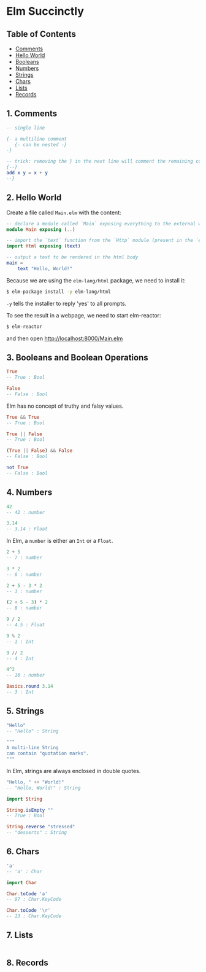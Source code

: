 # Elm Succinctly

## Table of Contents

* [Comments](#1-comments)
* [Hello World](#2-hello-world)
* [Booleans](#3-booleans)
* [Numbers](#4-numbers)
* [Strings](#5-strings)
* [Chars](#6-chars)
* [Lists](#7-lists)
* [Records](#8-records)

## 1. Comments

```elm
-- single line
```

```elm
{- a multiline comment
   {- can be nested -}
-}
```

```elm
-- trick: removing the } in the next line will comment the remaining code
{--}
add x y = x + y
--}
```

## 2. Hello World

Create a file called `Main.elm` with the content:

```elm
-- declare a module called `Main` exposing everything to the external world
module Main exposing (..)

-- import the `text` function from the `Http` module (present in the `elm-lang/html` package)
import Html exposing (text)

-- output a text to be rendered in the html body
main =
    text "Hello, World!"
```

Because we are using the `elm-lang/html` package, we need to install it:

```bash
$ elm-package install -y elm-lang/html
```

`-y` tells the installer to reply 'yes' to all prompts.

To see the result in a webpage, we need to start elm-reactor:

```bash
$ elm-reactor
```

and then open <http://localhost:8000/Main.elm>

## 3. Booleans and Boolean Operations

```elm
True
-- True : Bool

False
-- False : Bool
```

Elm has no concept of truthy and falsy values.

```elm
True && True
-- True : Bool

True || False
-- True : Bool

(True || False) && False
-- False : Bool

not True
-- False : Bool
```

## 4. Numbers

```elm
42
-- 42 : number

3.14
-- 3.14 : Float
```

In Elm, a `number` is either an `Int` or a `Float`.

```elm
2 + 5
-- 7 : number

3 * 2
-- 6 : number

2 + 5 - 3 * 2
-- 1 : number

(2 + 5 - 3) * 2
-- 8 : number

9 / 2
-- 4.5 : Float

9 % 2
-- 1 : Int

9 // 2
-- 4 : Int

4^2
-- 16 : number

Basics.round 3.14
-- 3 : Int
```

## 5. Strings

```elm
"Hello"
-- "Hello" : String

"""
A multi-line String
can contain "quotation marks".
"""
```

In Elm, strings are always enclosed in double quotes.

```elm
"Hello, " ++ "World!"
-- "Hello, World!" : String
```

```elm
import String

String.isEmpty ""
-- True : Bool

String.reverse "stressed"
-- "desserts" : String
```

## 6. Chars

```elm
'a'
-- 'a' : Char
```

```elm
import Char

Char.toCode 'a'
-- 97 : Char.KeyCode

Char.toCode '\r'
-- 13 : Char.KeyCode
```

## 7. Lists

```elm
```

## 8. Records

```elm
```


